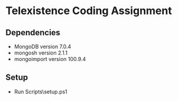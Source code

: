 # Telexistence Coding Assignment

## Dependencies

- MongoDB version 7.0.4
- mongosh version 2.1.1
- mongoimport version 100.9.4

## Setup

- Run Scripts\setup.ps1